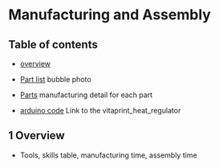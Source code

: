 # Manufacturing and Assembly

## Table of contents
 - [overview](#OvER)

 
 - [Part list](#LIST)
 bubble photo
 
 - [Parts](#PARTS)
 manufacturing detail for each part
 
 - [arduino code](#CODE)
 Link to the vitaprint_heat_regulator

## 1 Overview <a id="OvER"></a>
 - Tools, skills table, manufacturing time, assembly time

